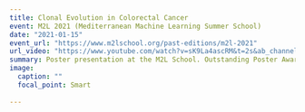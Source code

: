 ```yaml
---
title: Clonal Evolution in Colorectal Cancer
event: M2L 2021 (Mediterranean Machine Learning Summer School)
date: "2021-01-15"
event_url: "https://www.m2lschool.org/past-editions/m2l-2021"
url_video: "https://www.youtube.com/watch?v=sK9La4ascRM&t=2s&ab_channel=TheAIEducationFoundation"
summary: Poster presentation at the M2L School. Outstanding Poster Award.
image:
  caption: ""
  focal_point: Smart
  
---
```

